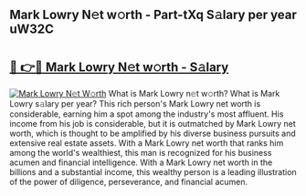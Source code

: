 ## Mark Lowry N𝚎t w𝚘rth - Part-tXq S𝚊lary per year uW32C

# <h2><a href="http://gc30pu.nevu.top/?p=Mark+Lowry">🔗 👉🔴 Mark Lowry N𝚎t w𝚘rth - S𝚊lary</a></h2>

[![Mark Lowry N𝚎t W𝚘rth](https://i.imgur.com/Oavwk0R.jpeg)](http://gc30pu.nevu.top/?p=Mark+Lowry)
What is Mark Lowry n𝚎t w𝚘rth? What is Mark Lowry s𝚊lary per year?
This rich person's Mark Lowry net worth is considerable, earning him a spot among the industry's most affluent. His income from his job is considerable, but it is outmatched by Mark Lowry net worth, which is thought to be amplified by his diverse business pursuits and extensive real estate assets. With a Mark Lowry net worth that ranks him among the world's wealthiest, this man is recognized for his business acumen and financial intelligence. With a Mark Lowry net worth in the billions and a substantial income, this wealthy person is a leading illustration of the power of diligence, perseverance, and financial acumen.
